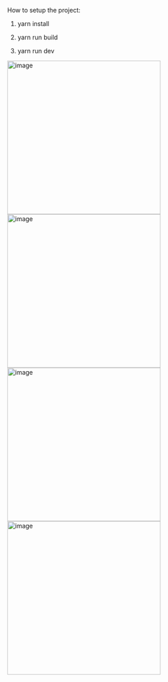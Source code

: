 How to setup the project:

1. yarn install

2. yarn run build

3. yarn run dev

<img width="350" alt="image" src="https://user-images.githubusercontent.com/92581964/207821111-3bac5cce-66b5-45ef-9d46-248457b0ae5f.png">

<img width="350" alt="image" src="https://user-images.githubusercontent.com/92581964/207821420-c8358009-b753-4ebd-8ac5-b0d8ab170fd2.png">
<img width="350" alt="image" src="https://user-images.githubusercontent.com/92581964/207822087-29a19eea-8904-48a5-b998-b6c030d21739.png">
<img width="350" alt="image" src="https://user-images.githubusercontent.com/92581964/207821684-d8f0dcf1-7a27-461a-8d70-d1adb8193a58.png">